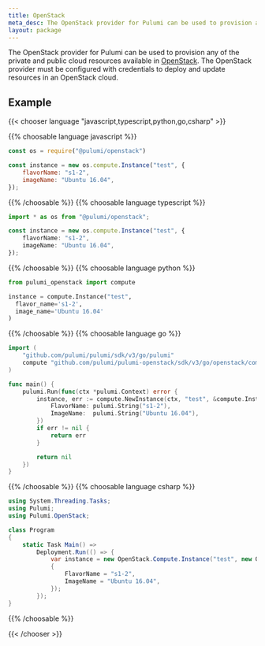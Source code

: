 ```yaml
---
title: OpenStack
meta_desc: The OpenStack provider for Pulumi can be used to provision any of the cloud resources available in OpenStack.
layout: package
---
```


The OpenStack provider for Pulumi can be used to provision any of the private and public cloud resources available in [OpenStack](https://www.openstack.org/).  The OpenStack provider must be configured with credentials to deploy and update resources in an OpenStack cloud.

## Example

{{< chooser language "javascript,typescript,python,go,csharp" >}}

{{% choosable language javascript %}}

```javascript
const os = require("@pulumi/openstack")

const instance = new os.compute.Instance("test", {
	flavorName: "s1-2",
	imageName: "Ubuntu 16.04",
});
```

{{% /choosable %}}
{{% choosable language typescript %}}

```typescript
import * as os from "@pulumi/openstack";

const instance = new os.compute.Instance("test", {
	flavorName: "s1-2",
	imageName: "Ubuntu 16.04",
});
```

{{% /choosable %}}
{{% choosable language python %}}

```python
from pulumi_openstack import compute

instance = compute.Instance("test",
  flavor_name='s1-2',
  image_name='Ubuntu 16.04'
)
```

{{% /choosable %}}
{{% choosable language go %}}

```go
import (
	"github.com/pulumi/pulumi/sdk/v3/go/pulumi"
	compute "github.com/pulumi/pulumi-openstack/sdk/v3/go/openstack/compute"
)

func main() {
	pulumi.Run(func(ctx *pulumi.Context) error {
		instance, err := compute.NewInstance(ctx, "test", &compute.InstanceArgs{
			FlavorName: pulumi.String("s1-2"),
			ImageName:  pulumi.String("Ubuntu 16.04"),
		})
		if err != nil {
			return err
		}

		return nil
	})
}
```

{{% /choosable %}}
{{% choosable language csharp %}}

```csharp
using System.Threading.Tasks;
using Pulumi;
using Pulumi.OpenStack;

class Program
{
    static Task Main() =>
        Deployment.Run(() => {
            var instance = new OpenStack.Compute.Instance("test", new OpenStack.Compute.InstanceArgs
            {
                FlavorName = "s1-2",
                ImageName = "Ubuntu 16.04",
            });
        });
}
```

{{% /choosable %}}

{{< /chooser >}}

